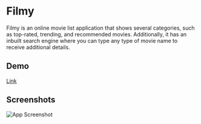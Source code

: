 
# Filmy

Filmy is an online movie list application that shows several categories, such as top-rated, trending, and recommended movies. Additionally, it has an inbuilt search engine where you can type any type of movie name to receive additional details.




## Demo

[Link](https://movie-application-s6ln.onrender.com)


## Screenshots

![App Screenshot]([assets/movie.png](https://www.dropbox.com/s/578vmw9ewab5oby/movie.png?dl=0))

